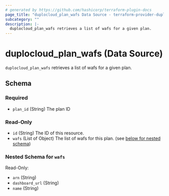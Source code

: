 ```yaml
---
# generated by https://github.com/hashicorp/terraform-plugin-docs
page_title: "duplocloud_plan_wafs Data Source - terraform-provider-duplocloud"
subcategory: ""
description: |-
  duplocloud_plan_wafs retrieves a list of wafs for a given plan.
---
```


# duplocloud_plan_wafs (Data Source)

`duplocloud_plan_wafs` retrieves a list of wafs for a given plan.



<!-- schema generated by tfplugindocs -->
## Schema

### Required

- `plan_id` (String) The plan ID

### Read-Only

- `id` (String) The ID of this resource.
- `wafs` (List of Object) The list of wafs for this plan. (see [below for nested schema](#nestedatt--wafs))

<a id="nestedatt--wafs"></a>
### Nested Schema for `wafs`

Read-Only:

- `arn` (String)
- `dashboard_url` (String)
- `name` (String)
